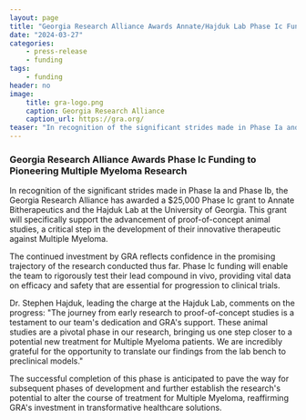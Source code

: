 ```yaml
---
layout: page
title: "Georgia Research Alliance Awards Annate/Hajduk Lab Phase Ic Funding"
date: "2024-03-27"
categories:
    - press-release
    - funding
tags:
    - funding
header: no
image:
    title: gra-logo.png
    caption: Georgia Research Alliance
    caption_url: https://gra.org/
teaser: "In recognition of the significant strides made in Phase Ia and Phase Ib, the Georgia Research Alliance has awarded a $25,000 Phase Ic grant to Annate Bitherapeutics and the Hajduk Lab at the University of Georgia. This grant will specifically support the advancement of proof-of-concept animal studies, a critical step in the development of their innovative therapeutic against Multiple Myeloma."
---
```


### Georgia Research Alliance Awards Phase Ic Funding to Pioneering Multiple Myeloma Research

In recognition of the significant strides made in Phase Ia and Phase Ib, the Georgia Research Alliance has awarded a $25,000 Phase Ic grant to Annate Bitherapeutics and the Hajduk Lab at the University of Georgia. This grant will specifically support the advancement of proof-of-concept animal studies, a critical step in the development of their innovative therapeutic against Multiple Myeloma.

<!--more-->

The continued investment by GRA reflects confidence in the promising trajectory of the research conducted thus far. Phase Ic funding will enable the team to rigorously test their lead compound in vivo, providing vital data on efficacy and safety that are essential for progression to clinical trials.

Dr. Stephen Hajduk, leading the charge at the Hajduk Lab, comments on the progress: "The journey from early research to proof-of-concept studies is a testament to our team's dedication and GRA's support. These animal studies are a pivotal phase in our research, bringing us one step closer to a potential new treatment for Multiple Myeloma patients. We are incredibly grateful for the opportunity to translate our findings from the lab bench to preclinical models."

The successful completion of this phase is anticipated to pave the way for subsequent phases of development and further establish the research's potential to alter the course of treatment for Multiple Myeloma, reaffirming GRA's investment in transformative healthcare solutions.
